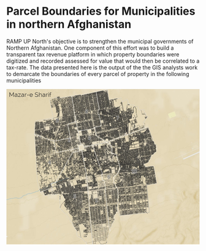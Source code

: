 # Parcel Boundaries for Municipalities in northern Afghanistan
RAMP UP North's objective is to strengthen the municipal governments of Northern Afghanistan. 
One component of this effort was to build a transparent tax revenue platform in which property boundaries were digitized and recorded assessed for value that would then be correlated to a tax-rate.
The data presented here is the output of the the GIS analysts work to demarcate the boundaries of every parcel of property in the following municipalities

![Alt text](Mazar_image.png)